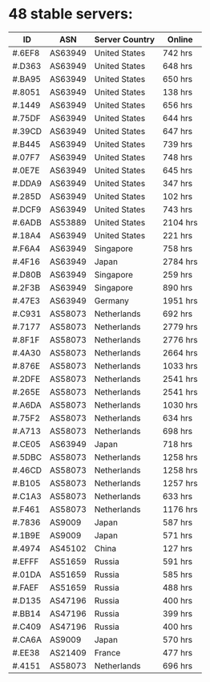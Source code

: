 # 48 stable servers:

| ID | ASN | Server Country | Online |
| ------ | ------ | ------ | ------ |
| #.6EF8 | AS63949 | United States | 742 hrs |
| #.D363 | AS63949 | United States | 648 hrs |
| #.BA95 | AS63949 | United States | 650 hrs |
| #.8051 | AS63949 | United States | 138 hrs |
| #.1449 | AS63949 | United States | 656 hrs |
| #.75DF | AS63949 | United States | 644 hrs |
| #.39CD | AS63949 | United States | 647 hrs |
| #.B445 | AS63949 | United States | 739 hrs |
| #.07F7 | AS63949 | United States | 748 hrs |
| #.0E7E | AS63949 | United States | 645 hrs |
| #.DDA9 | AS63949 | United States | 347 hrs |
| #.285D | AS63949 | United States | 102 hrs |
| #.DCF9 | AS63949 | United States | 743 hrs |
| #.6ADB | AS53889 | United States | 2104 hrs |
| #.18A4 | AS63949 | United States | 221 hrs |
| #.F6A4 | AS63949 | Singapore | 758 hrs |
| #.4F16 | AS63949 | Japan | 2784 hrs |
| #.D80B | AS63949 | Singapore | 259 hrs |
| #.2F3B | AS63949 | Singapore | 890 hrs |
| #.47E3 | AS63949 | Germany | 1951 hrs |
| #.C931 | AS58073 | Netherlands | 692 hrs |
| #.7177 | AS58073 | Netherlands | 2779 hrs |
| #.8F1F | AS58073 | Netherlands | 2776 hrs |
| #.4A30 | AS58073 | Netherlands | 2664 hrs |
| #.876E | AS58073 | Netherlands | 1033 hrs |
| #.2DFE | AS58073 | Netherlands | 2541 hrs |
| #.265E | AS58073 | Netherlands | 2541 hrs |
| #.A6DA | AS58073 | Netherlands | 1030 hrs |
| #.75F2 | AS58073 | Netherlands | 634 hrs |
| #.A713 | AS58073 | Netherlands | 698 hrs |
| #.CE05 | AS63949 | Japan | 718 hrs |
| #.5DBC | AS58073 | Netherlands | 1258 hrs |
| #.46CD | AS58073 | Netherlands | 1258 hrs |
| #.B105 | AS58073 | Netherlands | 1257 hrs |
| #.C1A3 | AS58073 | Netherlands | 633 hrs |
| #.F461 | AS58073 | Netherlands | 1176 hrs |
| #.7836 | AS9009 | Japan | 587 hrs |
| #.1B9E | AS9009 | Japan | 571 hrs |
| #.4974 | AS45102 | China | 127 hrs |
| #.EFFF | AS51659 | Russia | 591 hrs |
| #.01DA | AS51659 | Russia | 585 hrs |
| #.FAEF | AS51659 | Russia | 488 hrs |
| #.D135 | AS47196 | Russia | 400 hrs |
| #.BB14 | AS47196 | Russia | 399 hrs |
| #.C409 | AS47196 | Russia | 400 hrs |
| #.CA6A | AS9009 | Japan | 570 hrs |
| #.EE38 | AS21409 | France | 477 hrs |
| #.4151 | AS58073 | Netherlands | 696 hrs |

